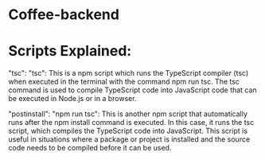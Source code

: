 # Coffee-backend

# Scripts Explained:

"tsc": "tsc":
This is a npm script which runs the TypeScript compiler (tsc) when executed in the terminal with the command npm run tsc. The tsc command is used to compile TypeScript code into JavaScript code that can be executed in Node.js or in a browser.

"postinstall": "npm run tsc":
This is another npm script that automatically runs after the npm install command is executed. In this case, it runs the tsc script, which compiles the TypeScript code into JavaScript. This script is useful in situations where a package or project is installed and the source code needs to be compiled before it can be used.
